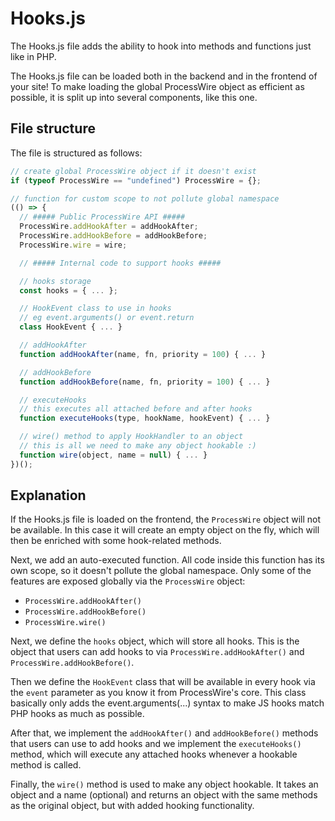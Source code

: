 # Hooks.js

The Hooks.js file adds the ability to hook into methods and functions just like in PHP.

The Hooks.js file can be loaded both in the backend and in the frontend of your site! To make loading the global ProcessWire object as efficient as possible, it is split up into several components, like this one.

## File structure

The file is structured as follows:

```js
// create global ProcessWire object if it doesn't exist
if (typeof ProcessWire == "undefined") ProcessWire = {};

// function for custom scope to not pollute global namespace
(() => {
  // ##### Public ProcessWire API #####
  ProcessWire.addHookAfter = addHookAfter;
  ProcessWire.addHookBefore = addHookBefore;
  ProcessWire.wire = wire;

  // ##### Internal code to support hooks #####

  // hooks storage
  const hooks = { ... };

  // HookEvent class to use in hooks
  // eg event.arguments() or event.return
  class HookEvent { ... }

  // addHookAfter
  function addHookAfter(name, fn, priority = 100) { ... }

  // addHookBefore
  function addHookBefore(name, fn, priority = 100) { ... }

  // executeHooks
  // this executes all attached before and after hooks
  function executeHooks(type, hookName, hookEvent) { ... }

  // wire() method to apply HookHandler to an object
  // this is all we need to make any object hookable :)
  function wire(object, name = null) { ... }
})();
```

## Explanation

If the Hooks.js file is loaded on the frontend, the `ProcessWire` object will not be available. In this case it will create an empty object on the fly, which will then be enriched with some hook-related methods.

Next, we add an auto-executed function. All code inside this function has its own scope, so it doesn't pollute the global namespace. Only some of the features are exposed globally via the `ProcessWire` object:

- `ProcessWire.addHookAfter()`
- `ProcessWire.addHookBefore()`
- `ProcessWire.wire()`

Next, we define the `hooks` object, which will store all hooks. This is the object that users can add hooks to via `ProcessWire.addHookAfter()` and `ProcessWire.addHookBefore()`.

Then we define the `HookEvent` class that will be available in every hook via the `event` parameter as you know it from ProcessWire's core. This class basically only adds the event.arguments(...) syntax to make JS hooks match PHP hooks as much as possible.

After that, we implement the `addHookAfter()` and `addHookBefore()` methods that users can use to add hooks and we implement the `executeHooks()` method, which will execute any attached hooks whenever a hookable method is called.

Finally, the `wire()` method is used to make any object hookable. It takes an object and a name (optional) and returns an object with the same methods as the original object, but with added hooking functionality.
